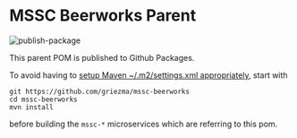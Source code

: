 # MSSC Beerworks Parent

![publish-package](https://github.com/griezma/mssc-beerworks/workflows/publish-package/badge.svg)

This parent POM is published to Github Packages.

To avoid having to [setup Maven ~/.m2/settings.xml appropriately](/.m2/settings.xml), start with
```
git https://github.com/griezma/mssc-beerworks
cd mssc-beerworks
mvn install
```
before building the `mssc-*` microservices which are referring to this pom.


